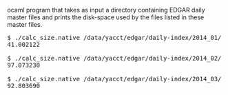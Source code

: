 ocaml program that takes as input a directory containing EDGAR daily master files and prints the disk-space used by the files listed in these master files.

<pre>
$ ./calc_size.native /data/yacct/edgar/daily-index/2014_01/
41.002122

$ ./calc_size.native /data/yacct/edgar/daily-index/2014_02/
97.073230

$ ./calc_size.native /data/yacct/edgar/daily-index/2014_03/
92.803690
</pre>